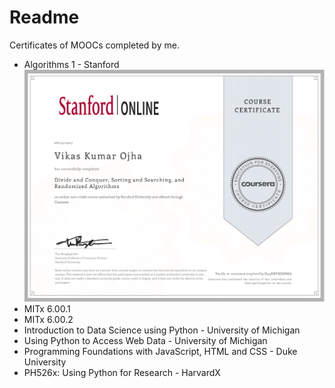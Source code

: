 # Readme
Certificates of MOOCs completed by me. <br>
<ul>
<li> Algorithms 1 - Stanford
<img src="/Algorithms 1- Stanford-1.png">
<li> MITx 6.00.1
<li> MITx 6.00.2
<li> Introduction to Data Science using Python - University of Michigan
<li> Using Python to Access Web Data - University of Michigan
<li> Programming Foundations with JavaScript, HTML and CSS - Duke University
<li> PH526x: Using Python for Research - HarvardX
</ul>